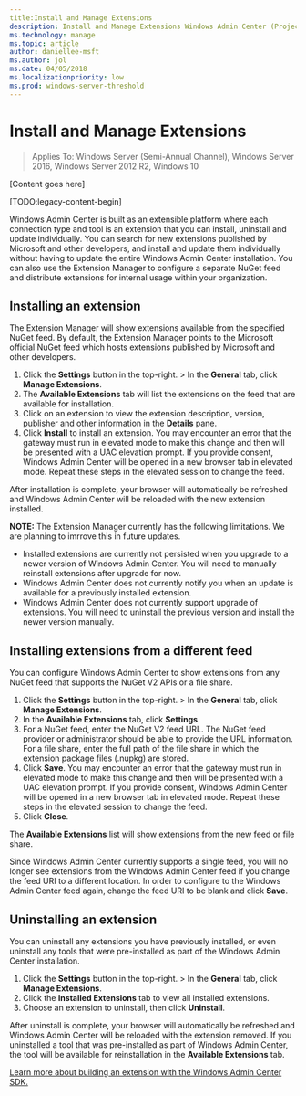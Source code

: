 ```yaml
---
title:Install and Manage Extensions
description: Install and Manage Extensions Windows Admin Center (Project Honolulu)
ms.technology: manage
ms.topic: article
author: daniellee-msft
ms.author: jol
ms.date: 04/05/2018
ms.localizationpriority: low
ms.prod: windows-server-threshold
---
```


# Install and Manage Extensions

>Applies To: Windows Server (Semi-Annual Channel), Windows Server 2016, Windows Server 2012 R2, Windows 10

[Content goes here]

[TODO:legacy-content-begin]

Windows Admin Center is built as an extensible platform where each connection type and tool is an extension that you can install, uninstall and update individually. You can search for new extensions published by Microsoft and other developers, and install and update them individually without having to update the entire Windows Admin Center installation. You can also use the Extension Manager to configure a separate NuGet feed and distribute  extensions for internal usage within your organization.

## Installing an extension ##

The Extension Manager will show extensions available from the specified NuGet feed. By default, the Extension Manager points to the Microsoft official NuGet feed which hosts extensions published by Microsoft and other developers.

1. Click the **Settings** button in the top-right. > In the **General** tab, click **Manage Extensions**.
2. The **Available Extensions** tab will list the extensions on the feed that are available for installation.
3. Click on an extension to view the extension description, version, publisher and other information in the **Details** pane.
4. Click **Install** to install an extension. You may encounter an error that the gateway must run in elevated mode to make this change and then will be presented with a UAC elevation prompt. If you provide consent, Windows Admin Center will be opened in a new browser tab in elevated mode. Repeat these steps in the elevated session to change the feed.

After installation is complete, your browser will automatically be refreshed and Windows Admin Center will be reloaded with the new extension installed.

**NOTE:** The Extension Manager currently has the following limitations. We are planning to imrrove this in future updates.
- Installed extensions are currently not persisted when you upgrade to a newer version of Windows Admin Center. You will need to manually reinstall extensions after upgrade for now.
- Windows Admin Center does not currently notify you when an update is available for a previously installed extension.
- Windows Admin Center does not currently support upgrade of extensions. You will need to uninstall the previous version and install the newer version manually.

## Installing extensions from a different feed ##

You can configure Windows Admin Center to show extensions from any NuGet feed that supports the NuGet V2 APIs or a file share.

1. Click the **Settings** button in the top-right. > In the **General** tab, click **Manage Extensions**.
2. In the **Available Extensions** tab, click **Settings**.
3. For a NuGet feed, enter the NuGet V2 feed URL. The NuGet feed provider or administrator should be able to provide the URL information. For a file share, enter the full path of the file share in which the extension package files (.nupkg) are stored.
4. Click **Save**. You may encounter an error that the gateway must run in elevated mode to make this change and then will be presented with a UAC elevation prompt. If you provide consent, Windows Admin Center will be opened in a new browser tab in elevated mode. Repeat these steps in the elevated session to change the feed.
5. Click **Close**.

The **Available Extensions** list will show extensions from the new feed or file share. 

Since Windows Admin Center currently supports a single feed, you will no longer see extensions from the Windows Admin Center feed if you change the feed URI to a different location. In order to configure to the Windows Admin Center feed again, change the feed URI to be blank and click **Save**.

## Uninstalling an extension ##

You can uninstall any extensions you have previously installed, or even uninstall any tools that were pre-installed as part of the Windows Admin Center installation.

1. Click the **Settings** button in the top-right. > In the **General** tab, click **Manage Extensions**.
2. Click the **Installed Extensions** tab to view all installed extensions.
3. Choose an extension to uninstall, then click **Uninstall**.

After uninstall is complete, your browser will automatically be refreshed and Windows Admin Center will be reloaded with the extension removed. If you uninstalled a tool that was pre-installed as part of Windows Admin Center, the tool will be available for reinstallation in the **Available Extensions** tab.

[Learn more about building an extension with the Windows Admin Center SDK.](../extend/use-sdk.md)